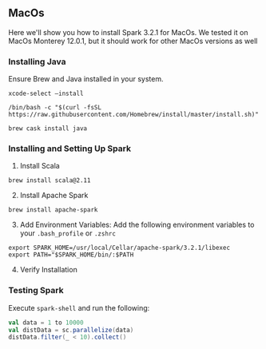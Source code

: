 
## MacOs

Here we'll show you how to install Spark 3.2.1 for MacOs.
We tested it on MacOs Monterey 12.0.1, but it should work
for other MacOs versions as well

### Installing Java

Ensure Brew and Java installed in your system.

`xcode-select –install`

`/bin/bash -c "$(curl -fsSL https://raw.githubusercontent.com/Homebrew/install/master/install.sh)"`

`brew cask install java`


### Installing and Setting Up Spark

1. Install Scala

`brew install scala@2.11`

2. Install Apache Spark

`brew install apache-spark`

3. Add Environment Variables: 
Add the following environment variables to your `.bash_profile` or `.zshrc`

`export SPARK_HOME=/usr/local/Cellar/apache-spark/3.2.1/libexec`           
`export PATH="$SPARK_HOME/bin/:$PATH`

4. Verify Installation

### Testing Spark

Execute `spark-shell` and run the following:

```scala
val data = 1 to 10000
val distData = sc.parallelize(data)
distData.filter(_ < 10).collect()
```







